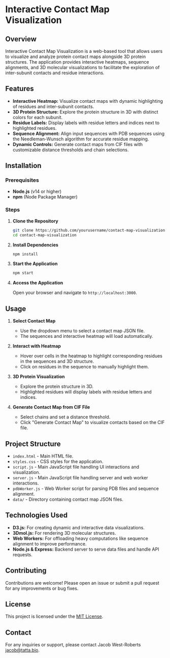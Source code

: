 
# Interactive Contact Map Visualization

## Overview

Interactive Contact Map Visualization is a web-based tool that allows users to visualize and analyze protein contact maps alongside 3D protein structures. The application provides interactive heatmaps, sequence alignments, and 3D molecular visualizations to facilitate the exploration of inter-subunit contacts and residue interactions.

## Features

- **Interactive Heatmap:** Visualize contact maps with dynamic highlighting of residues and inter-subunit contacts.
- **3D Protein Structure:** Explore the protein structure in 3D with distinct colors for each subunit.
- **Residue Labels:** Display labels with residue letters and indices next to highlighted residues.
- **Sequence Alignment:** Align input sequences with PDB sequences using the Needleman-Wunsch algorithm for accurate residue mapping.
- **Dynamic Controls:** Generate contact maps from CIF files with customizable distance thresholds and chain selections.

## Installation

### Prerequisites

- **Node.js** (v14 or higher)
- **npm** (Node Package Manager)

### Steps

1. **Clone the Repository**

   ```bash
   git clone https://github.com/yourusername/contact-map-visualization.git
   cd contact-map-visualization
   ```

2. **Install Dependencies**

   ```bash
   npm install
   ```

3. **Start the Application**

   ```bash
   npm start
   ```

4. **Access the Application**

   Open your browser and navigate to `http://localhost:3000`.

## Usage

1. **Select Contact Map**

   - Use the dropdown menu to select a contact map JSON file.
   - The sequences and interactive heatmap will load automatically.

2. **Interact with Heatmap**

   - Hover over cells in the heatmap to highlight corresponding residues in the sequences and 3D structure.
   - Click on residues in the sequence to manually highlight them.

3. **3D Protein Visualization**

   - Explore the protein structure in 3D.
   - Highlighted residues will display labels with residue letters and indices.

4. **Generate Contact Map from CIF File**

   - Select chains and set a distance threshold.
   - Click "Generate Contact Map" to visualize contacts based on the CIF file.

## Project Structure

- `index.html` - Main HTML file.
- `styles.css` - CSS styles for the application.
- `script.js` - Main JavaScript file handling UI interactions and visualization.
- `server.js` - Main JavaScript file handling server and web worker interactions.
- `pdbWorker.js` - Web Worker script for parsing PDB files and sequence alignment.
- `data/` - Directory containing contact map JSON files.

## Technologies Used

- **D3.js:** For creating dynamic and interactive data visualizations.
- **3Dmol.js:** For rendering 3D molecular structures.
- **Web Workers:** For offloading heavy computations like sequence alignment to improve performance.
- **Node.js & Express:** Backend server to serve data files and handle API requests.

## Contributing

Contributions are welcome! Please open an issue or submit a pull request for any improvements or bug fixes.

## License

This project is licensed under the [MIT License](LICENSE).

## Contact

For any inquiries or support, please contact Jacob West-Roberts [jacob@tatta.bio](mailto:jacob@tatta.bio).
